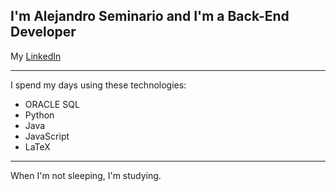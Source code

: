 ## I'm Alejandro Seminario and I'm a Back-End Developer
My <a href="https://www.linkedin.com/in/alejandrovalentinoseminariomedina/">LinkedIn</a>
- - -
I spend my days using these technologies:
- ORACLE SQL
- Python
- Java
- JavaScript
- LaTeX
- - -
When I'm not sleeping, I'm studying.

